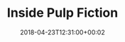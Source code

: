 ---
path: "/pulp-fiction"
date: "2018-04-23T12:31:00+00:02"
title: "Inside Pulp Fiction"
tags: ["Augmented Reality", "Machine Learning"]
thumbnail: "https://i.imgur.com/TMOGIv6.gif"
cover: "pulp_cover.jpg"
embed: '<iframe width="100%" height="450" src="https://www.youtube.com/embed/iwJt4DM6mJA?rel=0&amp;controls=0&amp;showinfo=0" frameborder="0" allow="autoplay; encrypted-media" allowfullscreen></iframe>'
about: "Inside Pulp Fiction is an experiment that uses machine learning to reconstruct Pulp Fiction's iconic dance scene in Augmented Reality. The experiment is a part of Volume, a machine learning driven tool to reconstruct 3D models from 2D images and video."
links: [['Website', 'https://volume.gl'], ['Github', 'https://github.com/Volume-GL/Pulp-Fiction-ARKit'], ['Presskit', 'https://drive.google.com/drive/folders/1XBQgptNAchJr0kUSD0LhzUzxdKnZ4Rud'], ['Presentation', 'https://vimeo.com/270479574']]
components: [['code', 'Python, C#, HLSL'], ['software', 'Unity3D, Tensorflow'], ['3d', 'ARKit, Volume']]
credits: 'Developed with <a target="_blank" href="https://shirin.works">~shirin anlen</a>'
press: [['The Next Web', 'https://thenextweb.com/artificial-intelligence/2018/01/22/ai-rips-objects-from-video-and-reimagines-them-in-3d-ar/'], ['Discovery Channel', 'https://www.youtube.com/watch?v=Zi4yof2yy04'], ['Vice', 'https://motherboard.vice.com/en_us/article/gywamy/cue-up-the-pulp-fiction-dance-scene-this-app-3d-projects-2d-movies-in-your-living-room'], ['Mashable', 'http://mashable.france24.com/tech-business/20180130-films-volume-realite-augmentee-cinema-technologie'], ['UploadVR', 'https://uploadvr.com/ar-app-brings-pulp-fiction-characters-living-room/'], ['prosthetic knowledge','http://prostheticknowledge.tumblr.com/post/170014746561/volume-in-development-project-from-or-fleisher'], ['VRFocus', 'https://www.vrfocus.com/2018/01/reconstruct-your-favourite-movie-in-ar/'], ['Android Headlines', 'https://www.androidheadlines.com/2018/01/volume-ai-program-puts-2d-objects-3d-spaces.html'], ['Labroots','https://www.labroots.com/trending/videos/11371/ai-tool-turns-video-into-3d-augmented-reality-experiences']]
excerpt: "Step inside Pulp Fiction's iconic dance scene using augmented reality."
---
